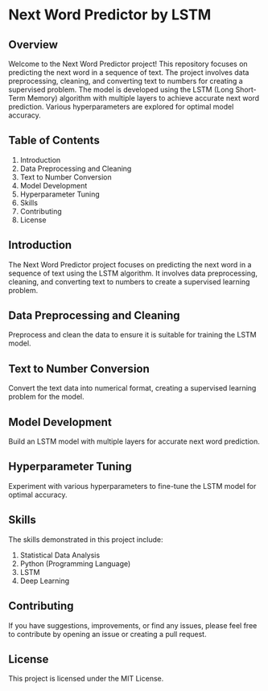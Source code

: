 # Next Word Predictor by LSTM
## Overview
Welcome to the Next Word Predictor project! This repository focuses on predicting the next word in a sequence of text. The project involves data preprocessing, cleaning, and converting text to numbers for creating a supervised problem. The model is developed using the LSTM (Long Short-Term Memory) algorithm with multiple layers to achieve accurate next word prediction. Various hyperparameters are explored for optimal model accuracy.

## Table of Contents
1. Introduction
2. Data Preprocessing and Cleaning
3. Text to Number Conversion
4. Model Development
5. Hyperparameter Tuning
6. Skills
7. Contributing
8. License
## Introduction
The Next Word Predictor project focuses on predicting the next word in a sequence of text using the LSTM algorithm. It involves data preprocessing, cleaning, and converting text to numbers to create a supervised learning problem.

## Data Preprocessing and Cleaning
Preprocess and clean the data to ensure it is suitable for training the LSTM model.

## Text to Number Conversion
Convert the text data into numerical format, creating a supervised learning problem for the model.

## Model Development
Build an LSTM model with multiple layers for accurate next word prediction.

## Hyperparameter Tuning
Experiment with various hyperparameters to fine-tune the LSTM model for optimal accuracy.

## Skills
The skills demonstrated in this project include:

1. Statistical Data Analysis
2. Python (Programming Language)
3. LSTM
4. Deep Learning
## Contributing
If you have suggestions, improvements, or find any issues, please feel free to contribute by opening an issue or creating a pull request.

## License
This project is licensed under the MIT License.




